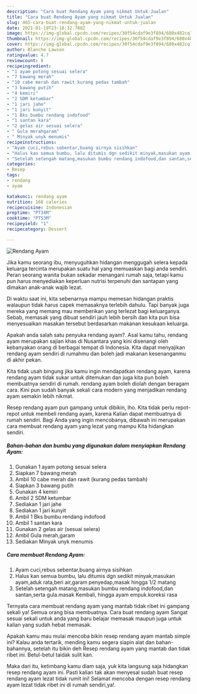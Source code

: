 ```yaml
---
description: "Cara buat Rendang Ayam yang nikmat Untuk Jualan"
title: "Cara buat Rendang Ayam yang nikmat Untuk Jualan"
slug: 465-cara-buat-rendang-ayam-yang-nikmat-untuk-jualan
date: 2021-01-19T23:18:32.788Z
image: https://img-global.cpcdn.com/recipes/30f54cdaf9e3f894/680x482cq70/rendang-ayam-foto-resep-utama.jpg
thumbnail: https://img-global.cpcdn.com/recipes/30f54cdaf9e3f894/680x482cq70/rendang-ayam-foto-resep-utama.jpg
cover: https://img-global.cpcdn.com/recipes/30f54cdaf9e3f894/680x482cq70/rendang-ayam-foto-resep-utama.jpg
author: Blanche Lawson
ratingvalue: 4.7
reviewcount: 8
recipeingredient:
- "1 ayam potong sesuai selera"
- "7 bawang merah"
- "10 cabe merah dan rawit kurang pedas tambah"
- "3 bawang putih"
- "4 kemiri"
- "2 SDM ketumbar"
- "1 jari jahe"
- "1 jari kunyit"
- "1 Bks bumbu rendang indofood"
- "1 santan kara"
- "2 gelas air sesuai selera"
- " Gula merahgaram"
- " Minyak unyk menumis"
recipeinstructions:
- "Ayam cuci,rebus sebentar,buang airnya sisihkan"
- "Halus kan semua bumbu, lalu ditumis dgn sedikit minyak,masukan ayam,aduk rata,beri air,garam penyedap,masak hingga 1/2 matang"
- "Setelah setengah matang,masukan bumbu rendang indofood,dan santan,serta gula.masak Kembali, hingga ayam empuk.koreksi rasa"
categories:
- Resep
tags:
- rendang
- ayam

katakunci: rendang ayam 
nutrition: 168 calories
recipecuisine: Indonesian
preptime: "PT34M"
cooktime: "PT53M"
recipeyield: "1"
recipecategory: Dessert

---
```



![Rendang Ayam](https://img-global.cpcdn.com/recipes/30f54cdaf9e3f894/680x482cq70/rendang-ayam-foto-resep-utama.jpg)

Jika kamu seorang ibu, menyuguhkan hidangan menggugah selera kepada keluarga tercinta merupakan suatu hal yang memuaskan bagi anda sendiri. Peran seorang  wanita bukan sekadar menangani rumah saja, tetapi kamu pun harus menyediakan keperluan nutrisi terpenuhi dan santapan yang dimakan anak-anak wajib lezat.

Di waktu  saat ini, kita sebenarnya mampu memesan hidangan praktis walaupun tidak harus capek memasaknya terlebih dahulu. Tapi banyak juga mereka yang memang mau memberikan yang terlezat bagi keluarganya. Sebab, memasak yang dibuat sendiri jauh lebih bersih dan kita pun bisa menyesuaikan masakan tersebut berdasarkan makanan kesukaan keluarga. 



Apakah anda salah satu penyuka rendang ayam?. Asal kamu tahu, rendang ayam merupakan sajian khas di Nusantara yang kini disenangi oleh kebanyakan orang di berbagai tempat di Indonesia. Kita dapat menyajikan rendang ayam sendiri di rumahmu dan boleh jadi makanan kesenanganmu di akhir pekan.

Kita tidak usah bingung jika kamu ingin mendapatkan rendang ayam, karena rendang ayam tidak sukar untuk ditemukan dan juga kita pun boleh membuatnya sendiri di rumah. rendang ayam boleh diolah dengan beragam cara. Kini pun sudah banyak sekali cara modern yang menjadikan rendang ayam semakin lebih nikmat.

Resep rendang ayam pun gampang untuk dibikin, lho. Kita tidak perlu repot-repot untuk membeli rendang ayam, karena Kalian dapat membuatnya di rumah sendiri. Bagi Anda yang ingin mencobanya, dibawah ini merupakan cara membuat rendang ayam yang lezat yang mampu Kita hidangkan sendiri.

<!--inarticleads1-->

##### Bahan-bahan dan bumbu yang digunakan dalam menyiapkan Rendang Ayam:

1. Gunakan 1 ayam potong sesuai selera
1. Siapkan 7 bawang merah
1. Ambil 10 cabe merah dan rawit (kurang pedas tambah)
1. Siapkan 3 bawang putih
1. Gunakan 4 kemiri
1. Ambil 2 SDM ketumbar
1. Sediakan 1 jari jahe
1. Sediakan 1 jari kunyit
1. Ambil 1 Bks bumbu rendang indofood
1. Ambil 1 santan kara
1. Gunakan 2 gelas air (sesuai selera)
1. Ambil  Gula merah,garam
1. Sediakan  Minyak unyk menumis




<!--inarticleads2-->

##### Cara membuat Rendang Ayam:

1. Ayam cuci,rebus sebentar,buang airnya sisihkan
1. Halus kan semua bumbu, lalu ditumis dgn sedikit minyak,masukan ayam,aduk rata,beri air,garam penyedap,masak hingga 1/2 matang
1. Setelah setengah matang,masukan bumbu rendang indofood,dan santan,serta gula.masak Kembali, hingga ayam empuk.koreksi rasa




Ternyata cara membuat rendang ayam yang mantab tidak ribet ini gampang sekali ya! Semua orang bisa membuatnya. Cara buat rendang ayam Sangat sesuai sekali untuk anda yang baru belajar memasak maupun juga untuk kalian yang sudah hebat memasak.

Apakah kamu mau mulai mencoba bikin resep rendang ayam mantab simple ini? Kalau anda tertarik, mending kamu segera siapin alat dan bahan-bahannya, setelah itu bikin deh Resep rendang ayam yang mantab dan tidak ribet ini. Betul-betul taidak sulit kan. 

Maka dari itu, ketimbang kamu diam saja, yuk kita langsung saja hidangkan resep rendang ayam ini. Pasti kalian tak akan menyesal sudah buat resep rendang ayam lezat tidak rumit ini! Selamat mencoba dengan resep rendang ayam lezat tidak ribet ini di rumah sendiri,ya!.

